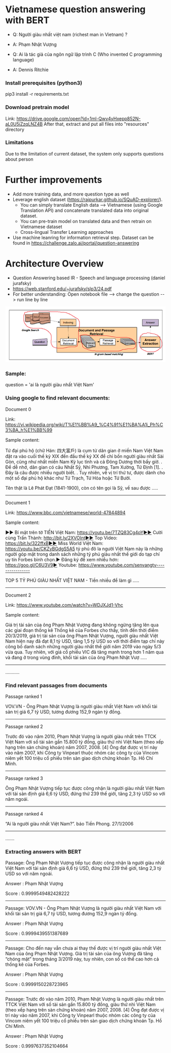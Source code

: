 # Vietnamese question answering with BERT

- Q: Người giàu nhất việt nam (richest man in Vietnam) ?
- A: Phạm Nhật Vượng

- Q: Ai là tác giả của ngôn ngữ lập trình C (Who invented C programming language)
- A: Dennis Ritchie

### Install prerequisites (python3)
pip3 install -r requirements.txt

### Download pretrain model 
Link: https://drive.google.com/open?id=1ml-Qwv4yHxepp852N-aL0U5iZzqLNZ4B
After that, extract and put all files into "resources" directory

### Limitations
Due to the limitation of current dataset, the system only supports questions about person

# Further improvements
 - Add more training data, and more question type as well
 - Leverage english dataset (https://rajpurkar.github.io/SQuAD-explorer/). 
     - You can simply translate English data  --> Vietnamese (using Google Translation API) and concatenate translated data into original dataset. 
     - You can pre-train model on translated data and then retrain on Vietnamese dataset
     - Cross-lingual Transfer Learning approaches
 - Use machine leanring for information retrieval step. Dataset can be found in https://challenge.zalo.ai/portal/question-answering

# Architecture Overview
 - Question Answering based IR - Speech and language processing (daniel jurafsky)
 - https://web.stanford.edu/~jurafsky/slp3/24.pdf
 - For better understanding: Open notebook file --> change the question --> run line by line
 
<img src="Framework.png">


### Sample:

question = 'ai là người giàu nhất Việt Nam'

### Using google to find relevant documents:

Document 0

Link: https://vi.wikipedia.org/wiki/T%E1%BB%A9_%C4%91%E1%BA%A1i_Ph%C3%BA_h%E1%BB%99

Sample content:

 Tứ đại phú hộ (chữ Hán: 四大富戶) là cụm từ dân gian ở miền Nam Việt Nam đặt ra vào cuối thế kỷ XIX đến đầu thế kỷ XX để chỉ bốn người giàu nhất Sài Gòn, cũng như nhất miền Nam Kỳ lục tỉnh và cả Đông Dương thời bấy giờ. . Để dễ nhớ, dân gian có câu Nhất Sỹ, Nhì Phương, Tam Xường, Tứ Định [1]. . Đây là câu được nhiều người biết. . Tuy nhiên, về vị trí thứ tư, được dành cho một số đại phú hộ khác như Tứ Trạch, Tứ Hỏa hoặc Tứ Bưởi.

Tên thật là Lê Phát Đạt (1841-1900), còn có tên gọi là Sỹ, về sau được .....

------------------------------

Document 1

Link: https://www.bbc.com/vietnamese/world-47844894

Sample content:

 ►► Bí mật trên tờ TIỀN Việt Nam: https://youtu.be/7TZQ83Cg4pY►► Cười cùng Trấn Thành: http://bit.ly/2XVOInt►► Top Video: https://bit.ly/322ffxB►► Miss World Việt Nam: https://youtu.be/CKZyBGdgS5A5 tỷ phú đô la người Việt Nam này là những người góp mặt trong danh sách những tỷ phú giàu nhất thế giới do tạp chí uy tín Forbes bình chọn.► Đăng ký để xem nhiều hơn: https://goo.gl/C6U3V9► Youtube: https://www.youtube.com/senvangtv----------------

TOP 5 TỶ PHÚ GIÀU NHẤT VIỆT NAM - Tiền nhiều để làm gì .....

------------------------------

Document 2

Link: https://www.youtube.com/watch?v=WDJXJd1-Vhc

Sample content:

 Giá trị tài sản của ông Phạm Nhật Vượng đang không ngừng tăng lên qua các giai đoạn thống kê
Thống kê của Forbes cho thấy, tính đến thời điểm 20/3/2019, giá trị tài sản của ông Phạm Nhật Vượng, người giàu nhất Việt Nam hiện nay đã đạt 8,1 tỷ USD, tăng 1,5 tỷ USD so với thời điểm tạp chí này công bố danh sách những người giàu nhất thế giới năm 2019 vào ngày 5/3 vừa qua.
Tuy nhiên, với giá cổ phiếu VIC đã tăng mạnh trong hơn 1 năm qua và đang ở trong vùng đỉnh, khối tài sản của ông Phạm Nhật Vượ .....

------------------------------
...........

### Find relevant passages from documents

Passage ranked 1

VOV.VN - Ông Phạm Nhật Vượng là người giàu nhất Việt Nam với khối tài sản trị giá 6,7 tỷ USD, tương đương 152,9 ngàn tỷ đồng.

------------------------------

Passage ranked 2 

Trước đó vào năm 2010, Phạm Nhật Vượng là người giàu nhất trên TTCK Việt Nam với số tài sản gần 15.800 tỷ đồng, giàu thứ nhì Việt Nam (theo xếp hạng trên sàn chứng khoán) năm 2007, 2008. [4] Ông đạt được vị trí này vào năm 2007, khi Công ty Vinpearl thuộc nhóm các công ty của Vincom niêm yết 100 triệu cổ phiếu trên sàn giao dịch chứng khoán Tp. Hồ Chí Minh.

------------------------------

Passage ranked 3 

Ông Phạm Nhật Vượng tiếp tục được công nhận là người giàu nhất Việt Nam với tài sản định giá 6,6 tỷ USD, đứng thứ 239 thế giới, tăng 2,3 tỷ USD so với năm ngoái.

------------------------------

Passage ranked 4 

“Ai là người giàu nhất Việt Nam?”. báo Tiền Phong. 27/1/2006

------------------------------
.......

### Extracting answers with BERT

Passage:  Ông Phạm Nhật Vượng tiếp tục được công nhận là người giàu nhất Việt Nam với tài sản định giá 6,6 tỷ USD, đứng thứ 239 thế giới, tăng 2,3 tỷ USD so với năm ngoái.

Answer :  Phạm Nhật Vượng

Score  :  0.9999549482428222

------------------------------

Passage:  VOV.VN - Ông Phạm Nhật Vượng là người giàu nhất Việt Nam với khối tài sản trị giá 6,7 tỷ USD, tương đương 152,9 ngàn tỷ đồng.

Answer :  Phạm Nhật Vượng

Score  :  0.9999439551387689

------------------------------

Passage:  Cho đến nay vẫn chưa ai thay thế được vị trí người giàu nhất Việt Nam của ông Phạm Nhật Vượng. Giá trị tài sản của ông Vượng đã tăng “chóng mặt” trong tháng 3/2019 này, tuy nhiên, con số có thể cao hơn cả thống kê của Forbes.

Answer :  Phạm Nhật Vượng

Score  :  0.9999150228723965

------------------------------

Passage:  Trước đó vào năm 2010, Phạm Nhật Vượng là người giàu nhất trên TTCK Việt Nam với số tài sản gần 15.800 tỷ đồng, giàu thứ nhì Việt Nam (theo xếp hạng trên sàn chứng khoán) năm 2007, 2008. [4] Ông đạt được vị trí này vào năm 2007, khi Công ty Vinpearl thuộc nhóm các công ty của Vincom niêm yết 100 triệu cổ phiếu trên sàn giao dịch chứng khoán Tp. Hồ Chí Minh.

Answer :  Phạm Nhật Vượng

Score  :  0.9997637352104664
